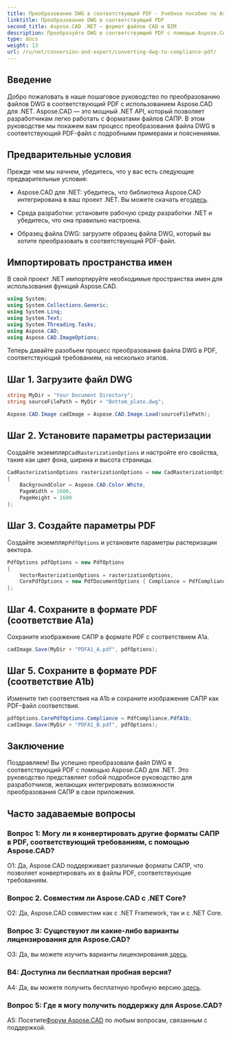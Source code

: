 ```yaml
---
title: Преобразование DWG в соответствующий PDF - Учебное пособие по Aspose.CAD
linktitle: Преобразование DWG в соответствующий PDF
second_title: Aspose.CAD .NET — формат файлов CAD и BIM
description: Преобразуйте DWG в соответствующий PDF с помощью Aspose.CAD для .NET. Следуйте нашему руководству для получения пошаговых инструкций.
type: docs
weight: 13
url: /ru/net/conversion-and-export/converting-dwg-to-compliance-pdf/
---
```

## Введение

Добро пожаловать в наше пошаговое руководство по преобразованию файлов DWG в соответствующий PDF с использованием Aspose.CAD для .NET. Aspose.CAD — это мощный .NET API, который позволяет разработчикам легко работать с форматами файлов САПР. В этом руководстве мы покажем вам процесс преобразования файла DWG в соответствующий PDF-файл с подробными примерами и пояснениями.

## Предварительные условия

Прежде чем мы начнем, убедитесь, что у вас есть следующие предварительные условия:

-  Aspose.CAD для .NET: убедитесь, что библиотека Aspose.CAD интегрирована в ваш проект .NET. Вы можете скачать его[здесь](https://releases.aspose.com/cad/net/).

- Среда разработки: установите рабочую среду разработки .NET и убедитесь, что она правильно настроена.

- Образец файла DWG: загрузите образец файла DWG, который вы хотите преобразовать в соответствующий PDF-файл.

## Импортировать пространства имен

В свой проект .NET импортируйте необходимые пространства имен для использования функций Aspose.CAD.

```csharp
using System;
using System.Collections.Generic;
using System.Linq;
using System.Text;
using System.Threading.Tasks;
using Aspose.CAD;
using Aspose.CAD.ImageOptions;
```

Теперь давайте разобьем процесс преобразования файла DWG в PDF, соответствующий требованиям, на несколько этапов.

## Шаг 1. Загрузите файл DWG

```csharp
string MyDir = "Your Document Directory";
string sourceFilePath = MyDir + "Bottom_plate.dwg";

Aspose.CAD.Image cadImage = Aspose.CAD.Image.Load(sourceFilePath);
```

## Шаг 2. Установите параметры растеризации

 Создайте экземпляр`CadRasterizationOptions` и настройте его свойства, такие как цвет фона, ширина и высота страницы.

```csharp
CadRasterizationOptions rasterizationOptions = new CadRasterizationOptions
{
    BackgroundColor = Aspose.CAD.Color.White,
    PageWidth = 1600,
    PageHeight = 1600
};
```

## Шаг 3. Создайте параметры PDF

 Создайте экземпляр`PdfOptions` и установите параметры растеризации вектора.

```csharp
PdfOptions pdfOptions = new PdfOptions
{
    VectorRasterizationOptions = rasterizationOptions,
    CorePdfOptions = new PdfDocumentOptions { Compliance = PdfCompliance.PdfA1a }
};
```

## Шаг 4. Сохраните в формате PDF (соответствие A1a)

Сохраните изображение САПР в формате PDF с соответствием A1a.

```csharp
cadImage.Save(MyDir + "PDFA1_A.pdf", pdfOptions);
```

## Шаг 5. Сохраните в формате PDF (соответствие A1b)

Измените тип соответствия на A1b и сохраните изображение САПР как PDF-файл соответствия.

```csharp
pdfOptions.CorePdfOptions.Compliance = PdfCompliance.PdfA1b;
cadImage.Save(MyDir + "PDFA1_B.pdf", pdfOptions);
```

## Заключение

Поздравляем! Вы успешно преобразовали файл DWG в соответствующий PDF с помощью Aspose.CAD для .NET. Это руководство представляет собой подробное руководство для разработчиков, желающих интегрировать возможности преобразования САПР в свои приложения.

## Часто задаваемые вопросы

### Вопрос 1: Могу ли я конвертировать другие форматы САПР в PDF, соответствующий требованиям, с помощью Aspose.CAD?

О1: Да, Aspose.CAD поддерживает различные форматы САПР, что позволяет конвертировать их в файлы PDF, соответствующие требованиям.

### Вопрос 2. Совместим ли Aspose.CAD с .NET Core?

О2: Да, Aspose.CAD совместим как с .NET Framework, так и с .NET Core.

### Вопрос 3: Существуют ли какие-либо варианты лицензирования для Aspose.CAD?

 О3: Да, вы можете изучить варианты лицензирования.[здесь](https://purchase.aspose.com/buy).

### В4: Доступна ли бесплатная пробная версия?

 A4: Да, вы можете получить бесплатную пробную версию.[здесь](https://releases.aspose.com/).

### Вопрос 5: Где я могу получить поддержку для Aspose.CAD?

A5: Посетите[Форум Aspose.CAD](https://forum.aspose.com/c/cad/19) по любым вопросам, связанным с поддержкой.